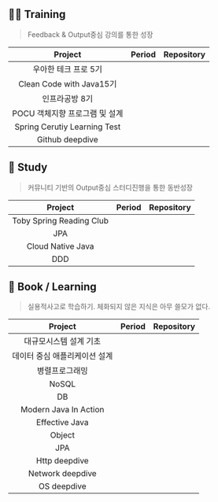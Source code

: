 ## 🏋️‍♀️ Training

> Feedback & Output중심 강의를 통한 성장

| Project | Period | Repository |
|:---:|:---:|:---:|
|우아한 테크 프로 5기| | | 
|Clean Code with Java15기| | | 
|인프라공방 8기 | | | 
|POCU 객체지향 프로그램 및 설계 | | | 
|Spring Cerutiy Learning Test | | | 
|Github deepdive| | | 

## 📔 Study

> 커뮤니티 기반의 Output중심 스터디진행을 통한 동반성장

| Project | Period | Repository |
|:---:|:---:|:---:|
|Toby Spring Reading Club| | | 
|JPA | | | 
|Cloud Native Java| | |  
|DDD| | | 


## 📕 Book / Learning

> 실용적사고로 학습하기. 체화되지 않은 지식은 아무 쓸모가 없다.

| Project | Period | Repository |
|:---:|:---:|:---:|
|대규모시스템 설계 기초 | | | 
|데이터 중심 애플리케이션 설계 | | | 
|병렬프로그래밍| | | 
|NoSQL | | | 
|DB| | | 
|Modern Java In Action | | | 
|Effective Java| | | 
|Object| | | 
|JPA| | | 
|Http deepdive| | | 
|Network deepdive| | | 
|OS deepdive| | | 

